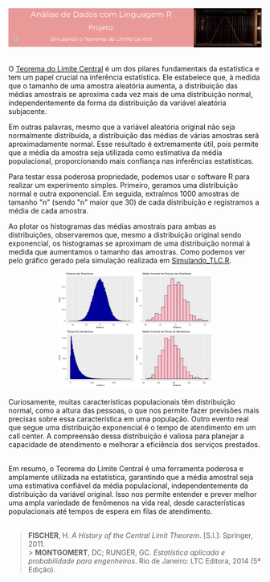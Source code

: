 <div style="display: flex;">
  <div style="flex: 1.64;">
    <img src="header_TLC.png" alt="header"style="width: 100%;">
  </div>
  <div style="flex: 0.6;">
    <img src="Tabuleiro_Galton.gif" alt="header" style="width: 100%;">
  </div>
</div>
<br/>

O [Teorema do Limite Central](https://pt.wikipedia.org/wiki/Teorema_central_do_limite) é um dos pilares fundamentais da estatística e tem um papel crucial na inferência estatística. Ele estabelece que, à medida que o tamanho de uma amostra aleatória aumenta, a distribuição das médias amostrais se aproxima cada vez mais de uma distribuição normal, independentemente da forma da distribuição da variável aleatória subjacente.

Em outras palavras, mesmo que a variável aleatória original não seja normalmente distribuída, a distribuição das médias de várias amostras será aproximadamente normal. Esse resultado é extremamente útil, pois permite que a média da amostra seja utilizada como estimativa da média populacional, proporcionando mais confiança nas inferências estatísticas.

Para testar essa poderosa propriedade, podemos usar o software R para realizar um experimento simples. Primeiro, geramos uma distribuição normal e outra exponencial. Em seguida, extraímos 1000 amostras de tamanho "n" (sendo "n" maior que 30) de cada distribuição e registramos a média de cada amostra.

Ao plotar os histogramas das médias amostrais para ambas as distribuições, observaremos que, mesmo a distribuição original sendo exponencial, os histogramas se aproximam de uma distribuição normal à medida que aumentamos o tamanho das amostras. Como podemos ver pelo gráfico gerado pela simulação realizada em [Simulando_TLC.R](https://github.com/Leiliane-Oliveira/Analise-de-Dados-com-Linguagem-R/blob/main/Inferencia_Estatistica/TLC/Simulando_TLC.R).

<div align="center">
  <img src="grafico_TLC.png" alt="header" style="width: 61.2%;">
</div>
<br/> 
Curiosamente, muitas características populacionais têm distribuição normal, como a altura das pessoas, o que nos permite fazer previsões mais precisas sobre essa característica em uma população. Outro evento real que segue uma distribuição exponencial é o tempo de atendimento em um call center. A compreensão dessa distribuição é valiosa para planejar a capacidade de atendimento e melhorar a eficiência dos serviços prestados.
<br/><br/>

Em resumo, o Teorema do Limite Central é uma ferramenta poderosa e amplamente utilizada na estatística, garantindo que a média amostral seja uma estimativa confiável da média populacional, independentemente da distribuição da variável original. Isso nos permite entender e prever melhor uma ampla variedade de fenômenos na vida real, desde características populacionais até tempos de espera em filas de atendimento.<br/><br/>

> **FISCHER**, H. <i>A History of the Central Limit Theorem</i>. [S.l.]: Springer, 2011.<br/> > **MONTGOMERT**, DC; RUNGER, GC. <i>Estatística aplicada e probabilidade para engenheiros</i>. Rio de Janeiro: LTC Editora, 2014 (5ª Edição).

